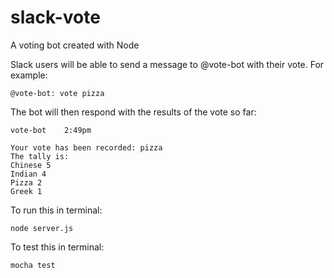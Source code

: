 # slack-vote
A voting bot created with Node

Slack users will be able to send a message to @vote-bot with their vote. For example: 
```
@vote-bot: vote pizza
```

The bot will then respond with the results of the vote so far:
```
vote-bot    2:49pm

Your vote has been recorded: pizza
The tally is:
Chinese 5
Indian 4
Pizza 2
Greek 1
```

To run this in terminal:
```
node server.js
```

To test this in terminal:
```
mocha test
```
